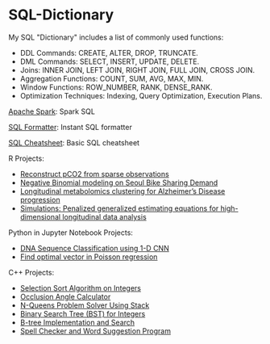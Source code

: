 # SQL-Dictionary 

My SQL "Dictionary" includes a list of commonly used functions:

 - DDL Commands: CREATE, ALTER, DROP, TRUNCATE.    
 - DML Commands: SELECT, INSERT, UPDATE, DELETE.   
 - Joins: INNER JOIN, LEFT JOIN, RIGHT JOIN, FULL JOIN, CROSS JOIN.    
 - Aggregation Functions: COUNT, SUM, AVG, MAX, MIN.    
 - Window Functions: ROW_NUMBER, RANK, DENSE_RANK.    
 - Optimization Techniques: Indexing, Query Optimization, Execution Plans.    


[Apache Spark](https://spark.apache.org/sql/): Spark SQL 

[SQL Formatter](https://www.dpriver.com/pp/sqlformat.htm): Instant SQL formatter 

[SQL Cheatsheet](https://learnsql.com/blog/sql-basics-cheat-sheet/): Basic SQL cheatsheet 

R Projects: 
 - [Reconstruct pCO2 from sparse observations](https://github.com/ychen-98/pCO2-reconstruction) 
 - [Negative Binomial modeling on Seoul Bike Sharing Demand](https://github.com/ychen-98/Class-Projects/blob/main/NegBinomial/Untitled.R)
 - [Longitudinal metabolomics clustering for Alzheimer’s Disease progression](https://github.com/ychen-98/Class-Projects/blob/main/ADNI_clustering/codes.R)
 - [Simulations: Penalized generalized estimating equations for high-dimensional longitudinal data analysis](https://github.com/ychen-98/Class-Projects/blob/main/PGEE_simulation%20/code_574_simulation.Rmd)

Python in Jupyter Notebook Projects: 
 - [DNA Sequence Classification using 1-D CNN](https://github.com/ychen-98/Deep-Learning/blob/main/hw2/hw2_codes.ipynb)
 - [Find optimal vector in Poisson regression](https://github.com/ychen-98/Deep-Learning/blob/main/hw1/hw1_yc.ipynb)


C++ Projects: 

- [Selection Sort Algorithm on Integers](https://github.com/ychen-98/Data-Structure/tree/master/YAO_CHEN_PA1)
- [Occlusion Angle Calculator](https://github.com/ychen-98/Data-Structure/tree/master/YAO_CHEN_PA2)
- [N-Queens Problem Solver Using Stack](https://github.com/ychen-98/Data-Structure/tree/master/YAO_CHEN_PA3)
- [Binary Search Tree (BST) for Integers](https://github.com/ychen-98/Data-Structure/tree/master/YAO_CHEN_PA4) 
- [B-tree Implementation and Search](https://github.com/ychen-98/Data-Structure/tree/master/YAO_CHEN_PA5)
- [Spell Checker and Word Suggestion Program](https://github.com/ychen-98/Data-Structure/tree/master/YAO_CHEN_PA6)
